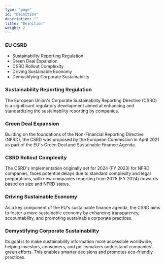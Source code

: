 ```yaml
---
type: "page"
id: "Deinition"
description: ""
title: "Deinition"
weight: 2
---
```



### EU CSRD

- Sustainability Reporting Regulation
- Green Deal Expansion
- CSRD Rollout Complexity
- Driving Sustainable Economy
- Demystifying Corporate Sustainability

### Sustainability Reporting Regulation

The European Union's Corporate Sustainability Reporting Directive (CSRD) is a significant regulatory development aimed at enhancing and standardizing the sustainability reporting by companies.

### Green Deal Expansion

Building on the foundations of the Non-Financial Reporting Directive (NFRD), the CSRD was proposed by the European Commission in April 2021 as part of the EU's Green Deal and Sustainable Finance Agenda.

### CSRD Rollout Complexity

The CSRD's implementation originally set for 2024 (FY 2023) for NFRD companies, faces potential delays due to standard complexity and legal preparations, with new companies reporting from 2025 (FY 2024) onwards based on size and NFRD status.

### Driving Sustainable Economy

As a key component of the EU's sustainable finance agenda, the CSRD aims to foster a more sustainable economy by enhancing transparency, accountability, and promoting sustainable corporate practices. 

### Demystifying Corporate Sustainability

Its goal is to make sustainability information more accessible worldwide, helping investors, consumers, and policymakers understand companies' green efforts. This enables smarter decisions and promotes eco-friendly practices.
